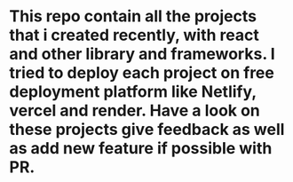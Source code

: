 <h1>
This repo contain all the projects that i created recently, with react and other library and frameworks.
I tried to deploy each project on free deployment platform like Netlify, vercel and render.
Have a look on these projects give feedback as well as add new feature if possible with PR.
</h1>
